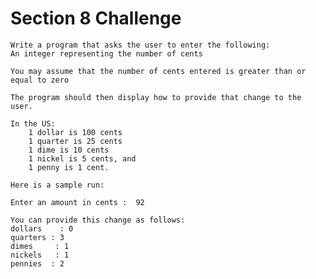 # Section 8 Challenge

    Write a program that asks the user to enter the following:
	An integer representing the number of cents 
    	
	You may assume that the number of cents entered is greater than or equal to zero
    
	The program should then display how to provide that change to the user.
	
	In the US:
		1 dollar is 100 cents
		1 quarter is 25 cents
		1 dime is 10 cents
		1 nickel is 5 cents, and
		1 penny is 1 cent.
		
	Here is a sample run:
	
	Enter an amount in cents :  92
	
	You can provide this change as follows:
	dollars    : 0
	quarters : 3
	dimes     : 1
	nickels   : 1
	pennies  : 2